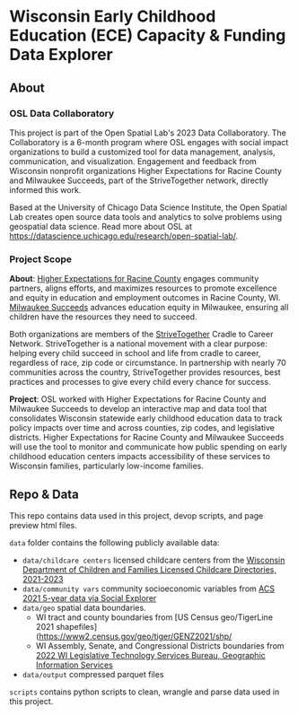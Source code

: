 # Wisconsin Early Childhood Education (ECE) Capacity & Funding Data Explorer

## About

### OSL Data Collaboratory
This project is part of the Open Spatial Lab's 2023 Data Collaboratory. The Collaboratory is a 6-month program where OSL engages with social impact organizations to build a customized tool for data management, analysis, communication, and visualization. Engagement and feedback from Wisconsin nonprofit organizations Higher Expectations for Racine County and Milwaukee Succeeds, part of the StriveTogether network, directly informed this work. 

Based at the University of Chicago Data Science Institute, the Open Spatial Lab creates open source data tools and analytics to solve problems using geospatial data science. Read more about OSL at https://datascience.uchicago.edu/research/open-spatial-lab/. 

### Project Scope

**About**: [Higher Expectations for Racine County](https://www.higherexpectationsracinecounty.org/) engages community partners, aligns efforts, and maximizes resources to promote excellence and equity in education and employment outcomes in Racine County, WI. [Milwaukee Succeeds](https://www.milwaukeesucceeds.org/) advances education equity in Milwaukee, ensuring all children have the resources they need to succeed.

Both organizations are members of the [StriveTogether](https://www.strivetogether.org/) Cradle to Career Network. StriveTogether is a national movement with a clear purpose: helping every child succeed in school and life from cradle to career, regardless of race, zip code or circumstance. In partnership with nearly 70 communities across the country, StriveTogether provides resources, best practices and processes to give every child every chance for success. 

**Project**: OSL worked with Higher Expectations for Racine County and Milwaukee Succeeds to develop an interactive map and data tool that consolidates Wisconsin statewide early childhood education data to track policy impacts over time and across counties, zip codes, and legislative districts. Higher Expectations for Racine County and Milwaukee Succeeds will use the tool to monitor and communicate how public spending on early childhood education centers impacts accessibility of these services to Wisconsin families, particularly low-income families. 

## Repo & Data

This repo contains data used in this project, devop scripts, and page preview html files. 

`data` folder contains the following publicly available data: 
- `data/childcare centers` licensed childcare centers from the [Wisconsin Department of Children and Families Licensed Childcare Directories, 2021-2023](https://dcf.wisconsin.gov/cclicensing/lcc-directories)
- `data/community vars` community socioeconomic variables from [ACS 2021 5-year data via Social Explorer](https://www.socialexplorer.com/tables/ACS2021_5yr)
- `data/geo` spatial data boundaries.
    - WI tract and county boundaries from [US Census geo/TigerLine 2021 shapefiles](https://www2.census.gov/geo/tiger/GENZ2021/shp/
    - WI Assembly, Senate, and Congressional Districts boundaries from [2022 WI Legislative Technology Services Bureau, Geographic Information Services ](https://gis-ltsb.hub.arcgis.com/pages/download-data)
- `data/output` compressed parquet files

`scripts` contains python scripts to clean, wrangle and parse data used in this project. 


